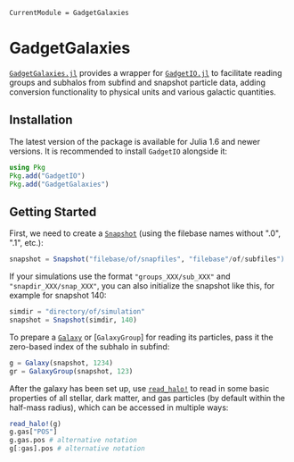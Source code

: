 ```@meta
CurrentModule = GadgetGalaxies
```

# GadgetGalaxies

[`GadgetGalaxies.jl`](https://github.com/lucasvalenzuela/GadgetGalaxies.jl) provides a wrapper for [`GadgetIO.jl`](https://github.com/LudwigBoess/GadgetIO.jl) to facilitate reading groups and subhalos from subfind and snapshot particle data, adding conversion functionality to physical units and various galactic quantities.


## Installation

The latest version of the package is available for Julia 1.6 and newer versions. It is recommended to install `GadgetIO` alongside it:

```julia
using Pkg
Pkg.add("GadgetIO")
Pkg.add("GadgetGalaxies")
```

## Getting Started

First, we need to create a [`Snapshot`](@ref) (using the filebase names without ".0", ".1", etc.):

```julia
snapshot = Snapshot("filebase/of/snapfiles", "filebase"/of/subfiles")
```

If your simulations use the format `"groups_XXX/sub_XXX"` and `"snapdir_XXX/snap_XXX"`, you can also initialize the snapshot like this, for example for snapshot 140:

```julia
simdir = "directory/of/simulation"
snapshot = Snapshot(simdir, 140)
```

To prepare a [`Galaxy`](@ref) or [`GalaxyGroup`] for reading its particles, pass it the zero-based index of the subhalo in subfind:

```julia
g = Galaxy(snapshot, 1234)
gr = GalaxyGroup(snapshot, 123)
```

After the galaxy has been set up, use [`read_halo!`](@ref) to read in some basic properties of all stellar, dark matter, and gas particles (by default within the half-mass radius), which can be accessed in multiple ways:

```julia
read_halo!(g)
g.gas["POS"]
g.gas.pos # alternative notation
g[:gas].pos # alternative notation
```
